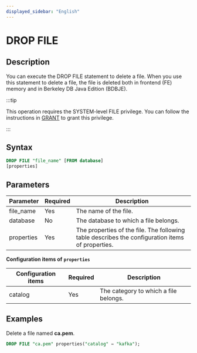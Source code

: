 ```yaml
---
displayed_sidebar: "English"
---
```


# DROP FILE

## Description

You can execute the DROP FILE statement to delete a file. When you use this statement to delete a file, the file is deleted both in frontend (FE) memory and in Berkeley DB Java Edition (BDBJE).

:::tip

This operation requires the SYSTEM-level FILE privilege. You can follow the instructions in [GRANT](../../account-management/GRANT.md) to grant this privilege.

:::

## Syntax

```SQL
DROP FILE "file_name" [FROM database]
[properties]
```

## Parameters

| **Parameter** | **Required** | **Description**                                              |
| ------------- | ------------ | ------------------------------------------------------------ |
| file_name     | Yes          | The name of the file.                                        |
| database      | No           | The database to which a file belongs.                        |
| properties    | Yes          | The properties of the file. The following table describes the configuration items of properties. |

**Configuration items of** **`properties`**

| **Configuration items** | **Required** | **Description**                       |
| ----------------------- | ------------ | ------------------------------------- |
| catalog                 | Yes          | The category to which a file belongs. |

## Examples

Delete a file named **ca.pem**.

```SQL
DROP FILE "ca.pem" properties("catalog" = "kafka");
```
